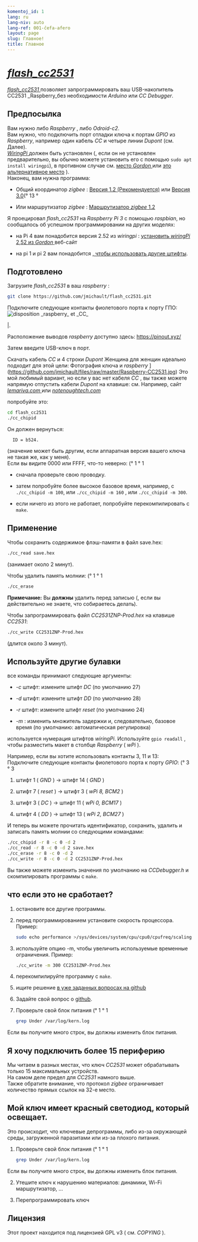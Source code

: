 ```yaml
---
komentoj_id: 1
lang: ru
lang-niv: auto
lang-ref: 001-ĉefa-afero
layout: page
slug: Главное!
title: Главное
---
```


# [ _flash\_cc2531_ ](https://github.com/jmichault/flash_cc2531)
 [ _flash\_cc2531_ ](https://github.com/jmichault/flash_cc2531) позволяет запрограммировать ваш USB-накопитель CC2531 _Raspberry_без необходимости _Arduino_ или _CC Debugger_.  

## Предпосылка
Вам нужно либо _Raspberry_ , либо _Odroid-c2_.  
Вам нужно, что подключить порт отладки ключа к портам _GPIO_ из _Raspberry_, например один кабель _CC_ и четыре линии _Dupont_ (см. Далее).   
[ _WiringPi_ ](http://wiringpi.com/) должен быть установлен \(, если он не установлен предварительно, вы обычно можете установить его с помощью `sudo apt install wiringpi`), в противном случае см. [место _Gordon_ ](http://wiringpi.com/) или [это альтернативное место](https://github.com/WiringPi/WiringPi) \).  
Наконец, вам нужна программа:

* Общий координатор _zigbee_ : [ Версия 1.2 (Рекомендуется)](https://github.com/Koenkk/Z-Stack-firmware/raw/master/coordinator/Z-Stack_Home_1.2/bin/default/) или [Версия 3.0](https://github.com/Koenkk/Z-Stack-firmware/tree/master/coordinator/Z-Stack_3.0.x/bin)(° 13 °


* Или маршрутизатор _zigbee_ : [Маршрутизатор _zigbee_ 1.2](https://github.com/Koenkk/Z-Stack-firmware/tree/master/router/CC2531/bin)



Я проецировал _flash\_cc2531_ на _Raspberry Pi 3_ с помощью _raspbian_, но сообщалось об успешном программировании на других моделях:

 * на Pi 4 вам понадобится версия 2.52 из _wiringpi_ :  [установить _wiringPi_ 2,52 из _Gordon_ ](http://wiringpi.com/wiringpi-updated-to-2-52-for-the-raspberry-pi-4b/)веб-сайт


 * на pi 1 и pi 2 вам понадобится [, чтобы использовать другие штифты](#uzi_aliajn_pinglojn).



## Подготовлено

Загрузите _flash\_cc2531_ в ваш _raspberry_ :
```bash
git clone https://github.com/jmichault/flash_cc2531.git
```

Подключите следующие контакты фиолетового порта к порту ГПО:
![](/public/raspberry-cc.png "disposition _raspberry_ et _CC_") 

|.  

Расположение выводов _raspberry_ доступно здесь: <https://pinout.xyz/>


Затем введите USB-ключ в порт.  

Скачать кабель _CC_ и 4 строки _Dupont_ Женщина для женщин идеально подходит для этой цели:
Фотография ключа и _raspberry_ ](https://github.com/jmichault/files/raw/master/Raspberry-CC2531.jpg)
Это мой любимый вариант, но если у вас нет кабеля _CC_ , вы также можете напрямую отпустить кабели _Dupont_ на клавише: см. Например, сайт [ _lemariva.com_ ](https://lemariva.com/blog/2019/08/zigbee-flashing-cc2531-using-raspberry-pi-without-cc-debugger) или [ _notenoughtech.com_ ](https://notenoughtech.com/home-automation/flashing-cc2531-without-cc-debugger )


попробуйте это:
```bash
cd flash_cc2531
./cc_chipid
```
Он должен вернуться:
```
  ID = b524.
```
(значение может быть другим, если аппаратная версия вашего ключа не такая же, как у меня).  
Если вы видите 0000 или FFFF, что-то неверно: (° 1 ° 1

 * сначала проверьте свою проводку.


 * затем попробуйте более высокое базовое время, например, с `./cc_chipid -m 100`, или `./cc_chipid -m 160` , или `./cc_chipid -m 300`.


 * если ничего из этого не работает, попробуйте перекомпилировать с `make`.



## Применение
Чтобы сохранить содержимое флэш-памяти в файл save.hex:
```bash
./cc_read save.hex
```
(занимает около 2 минут).  

Чтобы удалить память молнии: (° 1 ° 1
```bash
./cc_erase
```
**Примечание:** Вы **должны** удалить перед записью (, если вы действительно не знаете, что собираетесь делать).

Чтобы запрограммировать файл _CC2531ZNP-Prod.hex_ на клавише _CC2531_:
```bash
./cc_write CC2531ZNP-Prod.hex
```
(длится около 3 минут).

<a id="uzi_aliajn_pinglojn"></a>

## Используйте другие булавки

все команды принимают следующие аргументы:

 * _-c_ штифт: измените штифт _DC_ (по умолчанию 27)


 * _-d_ штифт: измените штифт _DD_ (по умолчанию 28)


 * _-r_ штифт: измените штифт _reset_ (по умолчанию 24)


 * _-m_ : изменить множитель задержки и, следовательно, базовое время (по умолчанию: автоматическая регулировка)



используется нумерация штифтов _wiringPi_. Используйте `gpio readall` , чтобы разместить макет в столбце _Raspberry_ ( _wPi_ ).

Например, если вы хотите использовать контакты 3, 11 и 13:  
Подключите следующие контакты фиолетового порта к порту _GPIO_: (° 3 ° 3

 1. штифт 1 ( _GND_ ) -> штифт 14 ( _GND_ )


 2. штифт 7 ( _reset_ ) -> штифт 3 ( _wPi 8, BCM2_ )


 3. штифт 3 ( _DC_ ) -> штифт 11 ( _wPi 0, BCM17_ )


 4. штифт 4 ( _DD_ ) -> штифт 13 ( _wPi 2, BCM27_ )



И теперь вы можете прочитать идентификатор, сохранить, удалить и записать память молнии со следующими командами:
```bash
./cc_chipid -r 8 -c 0 -d 2
./cc_read -r 8 -c 0 -d 2 save.hex
./cc_erase -r 8 -c 0 -d 2
./cc_write -r 8 -c 0 -d 2 CC2531ZNP-Prod.hex
```

Вы также можете изменить значения по умолчанию на _CCDebugger.h_ и скомпилировать программы с `make`.

## что если это не сработает?

1. остановите все другие программы.


2. перед программированием установите скорость процессора. Пример:



   ```bash
   sudo echo performance >/sys/devices/system/cpu/cpu0/cpufreq/scaling_governor
   ```
3. используйте опцию -m, чтобы увеличить используемые временные ограничения. Пример:



   ```bash
   ./cc_write -m 300 CC2531ZNP-Prod.hex
   ```
4. перекомпилируйте программу с `make`.



5. ищите решение [в уже заданных вопросах на github](https://github.com/jmichault/flash_cc2531/issues?q=is%3Aissue)



6. Задайте свой вопрос о [github](https://github.com/jmichault/flash_cc2531/issues/new/choose).



7. Проверьте свой блок питания (° 1 ° 1


    
   ```bash
   grep Under /var/log/kern.log
   ```
Если вы получите много строк, вы должны изменить блок питания.  

## Я хочу подключить более 15 периферию
Мы читаем в разных местах, что ключ _CC2531_ может обрабатывать только 15 максимальных устройств.   
На самом деле предел для _CC2531_ намного выше.   
Также обратите внимание, что протокол _zigbee_ ограничивает количество прямых ссылок на 32-е место.  

## Мой ключ имеет красный светодиод, который освещает.
Это происходит, что ключевые депрограммы, либо из-за окружающей среды, загруженной паразитами или из-за плохого питания.  

1. Проверьте свой блок питания (° 1 ° 1


    
   ```bash
   grep Under /var/log/kern.log
   ```
Если вы получите много строк, вы должны изменить блок питания.  

2. Утешите ключ к нарушению материалов: динамики, Wi-Fi маршрутизатор, ...



3. Перепрограммировать ключ


 


## Лицензия

Этот проект находится под лицензией GPL v3 ( см. _COPYING_ ).
